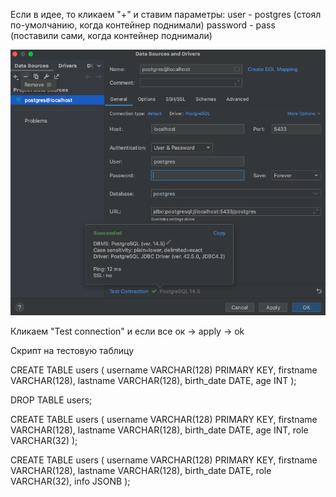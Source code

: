 Если в идее, то кликаем "+" и ставим параметры:
    user - postgres (стоял по-умолчанию, когда контейнер поднимали)
    password - pass (поставили сами, когда контейнер поднимали)

![](001scr/connectDB.png)

Кликаем "Test connection" и если все ок -> apply -> ok


Скрипт на тестовую таблицу

CREATE TABLE users (
    username VARCHAR(128) PRIMARY KEY,
    firstname VARCHAR(128),
    lastname VARCHAR(128),
    birth_date DATE,
    age INT
);

DROP TABLE users;

CREATE TABLE users (
username VARCHAR(128) PRIMARY KEY,
firstname VARCHAR(128),
lastname VARCHAR(128),
birth_date DATE,
age INT,
role VARCHAR(32)
);

CREATE TABLE users (
username VARCHAR(128) PRIMARY KEY,
firstname VARCHAR(128),
lastname VARCHAR(128),
birth_date DATE,
role VARCHAR(32),
info JSONB
);